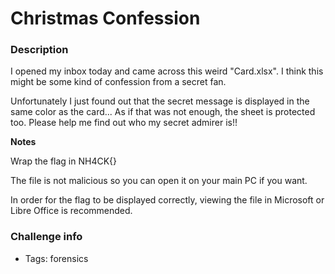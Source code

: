 # Christmas Confession

### Description
I opened my inbox today and came across this weird "Card.xlsx". I think this might be some kind of confession from a secret fan.

Unfortunately I just found out that the secret message is displayed in the same color as the card... As if that was not enough, the sheet is protected too. 
Please help me find out who my secret admirer is!!

**Notes**

Wrap the flag in NH4CK{}

The file is not malicious so you can open it on your main PC if you want.

In order for the flag to be displayed correctly, viewing the file in Microsoft or Libre Office is recommended.

### Challenge info
- Tags: forensics
